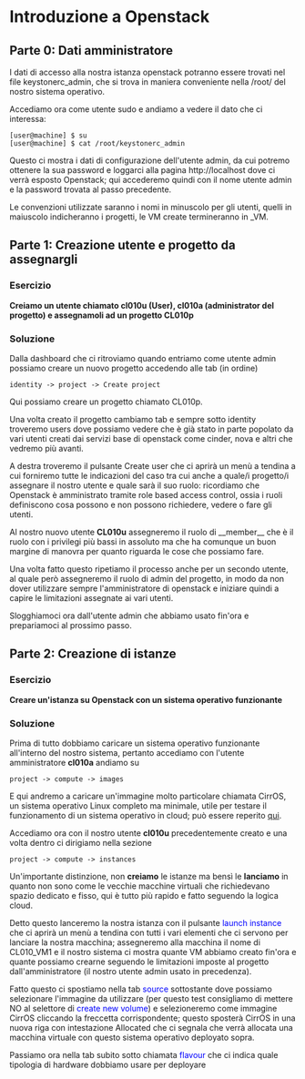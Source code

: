 # Introduzione a Openstack
## Parte 0: Dati amministratore
I dati di accesso alla nostra istanza openstack potranno essere trovati nel file keystonerc_admin, che si trova in maniera conveniente nella /root/ del nostro sistema operativo.

Accediamo ora come utente sudo e andiamo a vedere il dato che ci interessa:
```console
[user@machine] $ su
[user@machine] $ cat /root/keystonerc_admin
```
Questo ci mostra i dati di configurazione dell'utente admin, da cui potremo ottenere la sua password e loggarci alla pagina http://localhost dove ci verrà esposto Openstack; qui accederemo quindi con il nome utente admin e la password trovata al passo precedente.

Le convenzioni utilizzate saranno i nomi in minuscolo per gli utenti, quelli in maiuscolo indicheranno i progetti, le VM create termineranno in _VM.

## Parte 1: Creazione utente e progetto da assegnargli
### Esercizio
**Creiamo un utente chiamato cl010u (User), cl010a (administrator del progetto) e assegnamoli ad un progetto CL010p**

### Soluzione
Dalla dashboard che ci ritroviamo quando entriamo come utente admin possiamo creare un nuovo progetto accedendo alle tab (in ordine) 
```
identity -> project -> Create project
```
Qui possiamo creare un progetto chiamato CL010p.

Una volta creato il progetto cambiamo tab e sempre sotto identity troveremo users dove possiamo vedere che è già stato in parte popolato da vari utenti creati dai servizi base di openstack come cinder, nova e altri che vedremo più avanti.

A destra troveremo il pulsante Create user che ci aprirà un menù a tendina a cui forniremo tutte le indicazioni del caso tra cui anche a quale/i progetto/i assegnare il nostro utente e quale sarà il suo ruolo: ricordiamo che Openstack è amministrato tramite role based access control, ossia i ruoli definiscono cosa possono e non possono richiedere, vedere o fare gli utenti.

Al nostro nuovo utente **CL010u** assegneremo il ruolo di \_\_member\_\_ che è il ruolo con i privilegi più bassi in assoluto ma che ha comunque un buon margine di manovra per quanto riguarda le cose che possiamo fare.

Una volta fatto questo ripetiamo il processo anche per un secondo utente, al quale però assegneremo il ruolo di admin del progetto, in modo da non dover utilizzare sempre l'amministratore di openstack e iniziare quindi a capire le limitazioni assegnate ai vari utenti.

Slogghiamoci ora dall'utente admin che abbiamo usato fin'ora e prepariamoci al prossimo passo.

## Parte 2: Creazione di istanze
### Esercizio
**Creare un'istanza su Openstack con un sistema operativo funzionante**
### Soluzione
Prima di tutto dobbiamo caricare un sistema operativo funzionante all'interno del nostro sistema, pertanto accediamo con l'utente amministratore **cl010a** andiamo su 
```
project -> compute -> images
```
E qui andremo a caricare un'immagine molto particolare chiamata CirrOS, un sistema operativo Linux completo ma minimale, utile per testare il funzionamento di un sistema operativo in cloud; può essere reperito [qui](http://download.cirros-cloud.net/).

Accediamo ora con il nostro utente **cl010u** precedentemente creato e una volta dentro ci dirigiamo nella sezione
```
project -> compute -> instances
```
Un'importante distinzione, non __creiamo__ le istanze ma bensì le __lanciamo__ in quanto non sono come le vecchie macchine virtuali che richiedevano spazio dedicato e fisso, qui è tutto più rapido e fatto seguendo la logica cloud.

Detto questo lanceremo la nostra istanza con il pulsante <span style="color:blue">launch instance</span> che ci aprirà un menù a tendina con tutti i vari elementi che ci servono per lanciare la nostra macchina; assegneremo alla macchina il nome di CL010_VM1 e il nostro sistema ci mostra quante VM abbiamo creato fin'ora e quante possiamo crearne seguendo le limitazioni imposte al progetto dall'amministratore (il nostro utente admin usato in precedenza).

Fatto questo ci spostiamo nella tab  <span style="color:blue">source</span> sottostante dove possiamo selezionare l'immagine da utilizzare (per questo test consigliamo di mettere NO al selettore di  <span style="color:blue">create new volume</span>) e selezioneremo come immagine CirrOS cliccando la freccetta corrispondente; questo sposterà CirrOS in una nuova riga con intestazione Allocated che ci segnala che verrà allocata una macchina virtuale con questo sistema operativo deployato sopra.

Passiamo ora nella tab subito sotto chiamata  <span style="color:blue">flavour</span> che ci indica quale tipologia di hardware dobbiamo usare per deployare 


